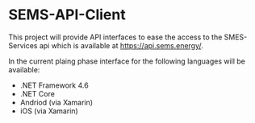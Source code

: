# SEMS-API-Client
This project will provide API interfaces to ease the access to the SMES-Services api which is available at https://api.sems.energy/.

In the current plaing phase interface for the following languages will be available:
- .NET Framework 4.6
- .NET Core
- Andriod (via Xamarin)
- iOS (via Xamarin)
